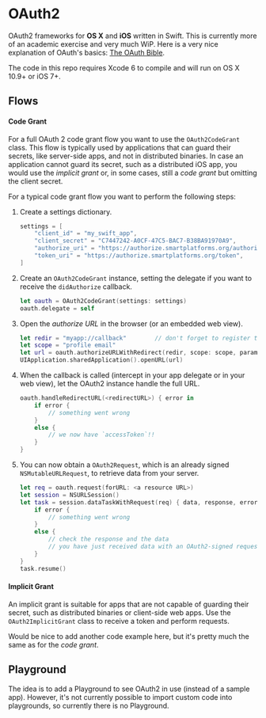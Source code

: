 OAuth2
======

OAuth2 frameworks for **OS X** and **iOS** written in Swift.
This is currently more of an academic exercise and very much WiP.
Here is a very nice explanation of OAuth's basics: [The OAuth Bible](http://oauthbible.com/#oauth-2-three-legged).

The code in this repo requires Xcode 6 to compile and will run on OS X 10.9+ or iOS 7+.


Flows
-----

#### Code Grant

For a full OAuth 2 code grant flow you want to use the `OAuth2CodeGrant` class.
This flow is typically used by applications that can guard their secrets, like server-side apps, and not in distributed binaries.
In case an application cannot guard its secret, such as a distributed iOS app, you would use the _implicit grant_ or, in some cases, still a _code grant_ but omitting the client secret.

For a typical code grant flow you want to perform the following steps:

1. Create a settings dictionary.
    
    ```swift
    settings = [
        "client_id" = "my_swift_app",
        "client_secret" = "C7447242-A0CF-47C5-BAC7-B38BA91970A9",
        "authorize_uri" = "https://authorize.smartplatforms.org/authorize",
        "token_uri" = "https://authorize.smartplatforms.org/token",
    ]
    ```

2. Create an `OAuth2CodeGrant` instance, setting the delegate if you want to receive the `didAuthorize` callback.
    
    ```swift
    let oauth = OAuth2CodeGrant(settings: settings)
    oauth.delegate = self
    ```

3. Open the _authorize URL_ in the browser (or an embedded web view).
    
    ```swift
    let redir = "myapp://callback"        // don't forget to register this scheme
    let scope = "profile email"
    let url = oauth.authorizeURLWithRedirect(redir, scope: scope, params: nil)
    UIApplication.sharedApplication().openURL(url)
    ```

4. When the callback is called (intercept in your app delegate or in your web view), let the OAuth2 instance handle the full URL.
    
    ```swift
    oauth.handleRedirectURL(<redirectURL>) { error in
        if error {
            // something went wrong
        }
        else {
            // we now have `accessToken`!!
        }
    }
    ```

5. You can now obtain a `OAuth2Request`, which is an already signed `NSMutableURLRequest`, to retrieve data from your server.
    
    ```swift
    let req = oauth.request(forURL: <a resource URL>)
    let session = NSURLSession()
    let task = session.dataTaskWithRequest(req) { data, response, error in
        if error {
            // something went wrong
        }
        else {
            // check the response and the data
            // you have just received data with an OAuth2-signed request!
        }
    }
    task.resume()
    ``` 

#### Implicit Grant

An implicit grant is suitable for apps that are not capable of guarding their secret, such as distributed binaries or client-side web apps.
Use the `OAuth2ImplicitGrant` class to receive a token and perform requests.

Would be nice to add another code example here, but it's pretty much the same as for the _code grant_.


Playground
----------

The idea is to add a Playground to see OAuth2 in use (instead of a sample app).
However, it's not currently possible to import custom code into playgrounds, so currently there is no Playground.
